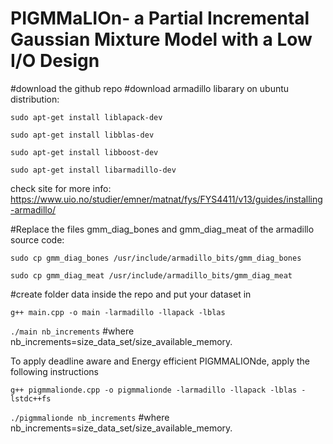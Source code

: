 # PIGMMaLIOn- a Partial Incremental Gaussian Mixture Model with a Low I/O Design

#download the github repo
#download armadillo libarary on ubuntu distribution:

`sudo apt-get install liblapack-dev`

`sudo apt-get install libblas-dev`

`sudo apt-get install libboost-dev`

`sudo apt-get install libarmadillo-dev`

check site for more info: https://www.uio.no/studier/emner/matnat/fys/FYS4411/v13/guides/installing-armadillo/

#Replace the files gmm_diag_bones and gmm_diag_meat of the armadillo source code:

`sudo cp gmm_diag_bones /usr/include/armadillo_bits/gmm_diag_bones`

`sudo cp gmm_diag_meat /usr/include/armadillo_bits/gmm_diag_meat`

#create folder data inside the repo and put your dataset in

`g++ main.cpp -o main -larmadillo -llapack -lblas`
 
`./main nb_increments` #where nb_increments=size_data_set/size_available_memory.



To apply deadline aware and Energy efficient PIGMMALIONde, apply the following instructions 


 `g++ pigmmalionde.cpp -o pigmmalionde -larmadillo -llapack -lblas -lstdc++fs`

 `./pigmmalionde nb_increments` #where nb_increments=size_data_set/size_available_memory.